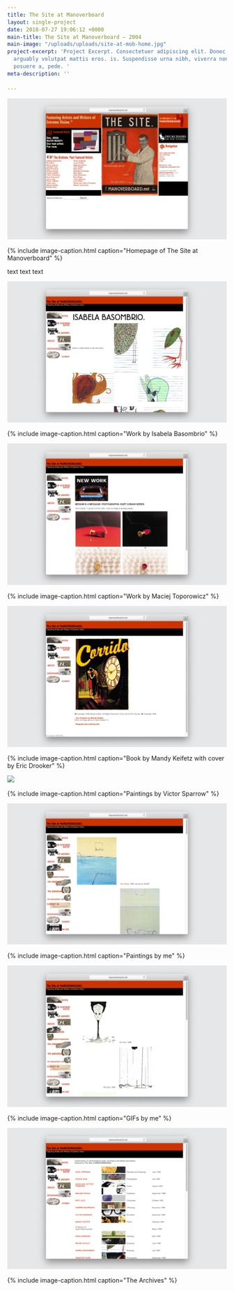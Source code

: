 ```yaml
---
title: The Site at Manoverboard
layout: single-project
date: 2018-07-27 19:06:12 +0000
main-title: The Site at Manoverboard — 2004
main-image: "/uploads/uploads/site-at-mob-home.jpg"
project-excerpt: 'Project Excerpt. Consectetuer adipiscing elit. Donec odio. Quisquessfsdfasd
  arguably volutpat mattis eros. is. Suspendisse urna nibh, viverra non, semper suscipit,
  posuere a, pede. '
meta-description: ''

---
```

![screenshot of the site at manoverboard](/uploads/uploads/site-at-mob-home.jpg)

{% include image-caption.html caption="Homepage of The Site at Manoverboard" %}

text text text

<section class="project" markdown="1">

![screenshot isabela basombrio](/uploads/uploads/site-at-mob-isabela-basombrio.jpg)

{% include image-caption.html caption="Work by Isabela Basombrio" %}

</section>

<section class="project-column-one" markdown="1">

![screenshot maciej toporowicz](/uploads/uploads/site-at-mob-maciej-toporowicz.jpg)

{% include image-caption.html caption="Work by Maciej Toporowicz" %}

</section>

<section class="project-column-two" markdown="1">

![](/uploads/uploads/site-at-mob-mandy-keifitz.jpg)

{% include image-caption.html caption="Book by Mandy Keifetz with cover by Eric Drooker" %}

</section>

<section class="project-column-one" markdown="1">

![](/uploads/uploads/site-at-mob-victor-sparrow.jpg)

{% include image-caption.html caption="Paintings by Victor Sparrow" %}

</section>

<section class="project-column-two" markdown="1">

![screenshot of the site at manoverboard](/uploads/uploads/site-at-mob-paintings.jpg)

{% include image-caption.html caption="Paintings by me" %}

</section>

<section class="project-column-one" markdown="1">

  
![screenshot of gifs on the site at manoverboard](/uploads/uploads/site-at-mob-gifs.jpg)

{% include image-caption.html caption="GIFs by me" %}

</section>

<section class="project-column-two" markdown="1">

![screenshot of archives on the site at manoverboard](/uploads/uploads/site-at-mob-archive.jpg)

{% include image-caption.html caption="The Archives" %}

</section>